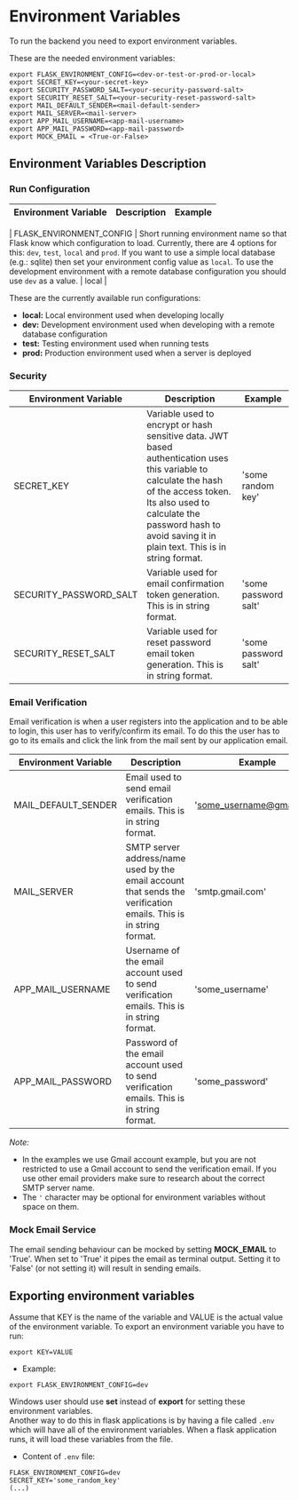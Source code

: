 # Environment Variables

To run the backend you need to export environment variables.

These are the needed environment variables:
```
export FLASK_ENVIRONMENT_CONFIG=<dev-or-test-or-prod-or-local>
export SECRET_KEY=<your-secret-key>
export SECURITY_PASSWORD_SALT=<your-security-password-salt>
export SECURITY_RESET_SALT=<your-security-reset-password-salt>
export MAIL_DEFAULT_SENDER=<mail-default-sender>
export MAIL_SERVER=<mail-server>
export APP_MAIL_USERNAME=<app-mail-username>
export APP_MAIL_PASSWORD=<app-mail-password>
export MOCK_EMAIL = <True-or-False>
```

## Environment Variables Description

### Run Configuration

| Environment Variable     | Description                                                                                                                                                                                                                    | Example |
|--------------------------|--------------------------------------------------------------------------------------------------------------------------------------------------------------------------------------------------------------------------------|---------|

| FLASK_ENVIRONMENT_CONFIG | Short running environment name so that Flask know which configuration to load. Currently, there are 4 options for this: `dev`, `test`, `local` and `prod`.  If you want to use a simple local database (e.g.: sqlite) then set your environment config value as `local`. To use the development environment with a remote database configuration you should use `dev` as a value.  | local     |


These are the currently available run configurations:
- **local:** Local environment used when developing locally
- **dev:** Development environment used when developing with a remote database configuration
- **test:** Testing environment used when running tests
- **prod:** Production environment used when a server is deployed

### Security

| Environment Variable   | Description                                                                                                                                                                                                                                       | Example              |
|------------------------|---------------------------------------------------------------------------------------------------------------------------------------------------------------------------------------------------------------------------------------------------|----------------------|
| SECRET_KEY             | Variable used to encrypt or hash sensitive data.  JWT based authentication uses this variable to calculate the hash of the access token. Its also used to calculate the password hash to avoid saving it in plain text. This is in string format. | 'some random key'    |
| SECURITY_PASSWORD_SALT | Variable used for email confirmation token generation. This is in string format.                                                                                                                                                    | 'some password salt' |
| SECURITY_RESET_SALT | Variable used for reset password email token generation. This is in string format.                                                                                                                                                    | 'some password salt' |


### Email Verification

Email verification is when a user registers into the application and to be able to login, this user has to verify/confirm its email. To do this the user has to go to its emails and click the link from the mail sent by our application email.

| Environment Variable | Description                                                                                                     | Example                |
|----------------------|-----------------------------------------------------------------------------------------------------------------|------------------------|
| MAIL_DEFAULT_SENDER  | Email used to send email verification emails. This is in string format.                                         | 'some_username@gmail.com' |
| MAIL_SERVER          | SMTP server address/name used by the email account that sends the verification emails. This is in string format. | 'smtp.gmail.com'       |
| APP_MAIL_USERNAME    | Username of the email account used to send verification emails. This is in string format.                       | 'some_username'        |
| APP_MAIL_PASSWORD    | Password of the email account used to send verification emails. This is in string format.                       | 'some_password'        |

_Note:_
- In the examples we use Gmail account example, but you are not restricted to use a Gmail account to send the verification email. If you use other email providers make sure to research about the correct SMTP server name.
- The `'` character may be optional for environment variables without space on them.


### Mock Email Service

The email sending behaviour can be mocked by setting **MOCK_EMAIL** to 'True'. When set to 'True' it pipes the email as terminal output. Setting it to 'False' (or not setting it) will result in sending emails.

## Exporting environment variables

Assume that KEY is the name of the variable and VALUE is the actual value of the environment variable.
To export an environment variable you have to run:
```
export KEY=VALUE
```

- Example:
```
export FLASK_ENVIRONMENT_CONFIG=dev
```

Windows user should use **set** instead of **export** for setting these environment variables. <br/>
Another way to do this in flask applications is by having a file called `.env` which will have all of the environment variables. When a flask application runs, it will load these variables from the file.

- Content of `.env` file:

```
FLASK_ENVIRONMENT_CONFIG=dev
SECRET_KEY='some_random_key'
(...)
```
